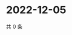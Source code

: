 # 2022-12-05

共 0 条

<!-- BEGIN WEIBO -->
<!-- 最后更新时间 Mon Dec 05 2022 21:22:15 GMT+0800 (China Standard Time) -->

<!-- END WEIBO -->
